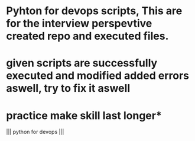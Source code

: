 # Pyhton for devops scripts, This are for the interview perspevtive created repo and executed files.
# given scripts are successfully executed and modified added errors aswell, try to fix it aswell
# practice make skill last longer*
||| python for devops |||
